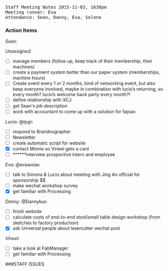 <pre>
Staff Meeting Notes 2015-11-03, 1630pm
Meeting runner: Eva
Attendance: Sean, Danny, Eva, Solene
</pre>

### Action Items

*Sean:*

*Unassigned:*
- [ ] manage members (follow up, keep track of their membership, their machines)
- [ ] create a payment system better than our paper system (memberships, machine hours)
- [ ] Create event every 1 or 2 months, kind of networking event, but also keep everyone involved, maybe in combination with lucio’s returning, so every month? lucio’s welcome back party every month?!
- [ ] define relationship with XCJ
- [ ] get Sean's job description
- [ ] work with accountant to come up with a solution for fapiao

*Lucio:* @lpgn
- [ ] respond to Brandnographer
- [ ] Newsletter
- [ ] create automatic script for website
- [x] contact Minnie so Vineel gets a card
- [ ] ******interview prospective intern and employee

*Eva:* @evawxiao
- [ ] talk to Simona & Lucio about meeting with Jing An official for sponsorship $$
- [ ] make wechat workshop survey
- [x] get familiar with Processing

*Danny:* @Dannykuo
- [ ] finish website
- [ ] calculate costs of end-to-end stool/small table design workshop (from sketches to factory production)
- [x] ask Universal people about lasercutter wechat post

*Vineel:* 
- [ ] take a look at FabManager
- [ ] get familiar with Processing

###STAFF ISSUES




